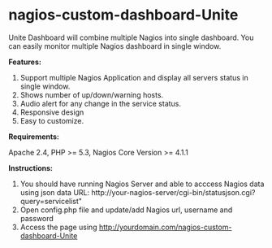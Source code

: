 # nagios-custom-dashboard-Unite
Unite Dashboard will combine multiple Nagios into single dashboard. You can easily monitor multiple Nagios dashboard in single window. 

**Features:**

1. Support multiple Nagios Application and display all servers status in single window.
2. Shows number of up/down/warning hosts.
3. Audio alert for any change in the service status. 
4. Responsive design
5. Easy to customize.

**Requirements:**

Apache 2.4, PHP >= 5.3, Nagios Core Version >= 4.1.1 

**Instructions:**
1. You should have running Nagios Server and able to acccess Nagios data using json data URL: http://your-nagios-server/cgi-bin/statusjson.cgi?query=servicelist"
2. Open config.php file and update/add Nagios url, username and password
3. Access the page using http://yourdomain.com/nagios-custom-dashboard-Unite
